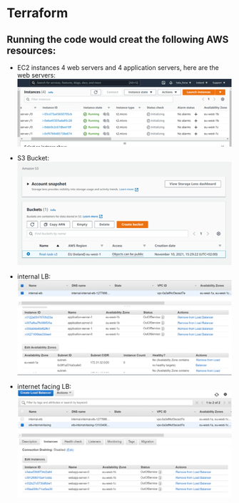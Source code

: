 # Terraform 

## Running the code would creat the following AWS resources:

* EC2 instances 4 web servers and 4 application servers, here are the web servers:
![ec2 image](/images/web_servers.png)

* S3 Bucket:
![s3 image](/images/s3.png)

* internal LB:
![lb1 image](/images/internal_lb.png)

* internet facing LB:
![lb2 image](/images/internet_facing_lb.png)
